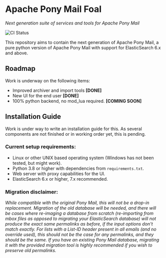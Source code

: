 # Apache Pony Mail Foal
_Next generation suite of services and tools for Apache Pony Mail_

![CI Status](https://img.shields.io/travis/apache/incubator-ponymail-foal?style=plastic)

This repository aims to contain the next generation of Apache Pony Mail,
a pure python version of Apache Pony Mail with support for ElasticSearch 6.x and above.


## Roadmap
Work is underway on the following items:

- Improved archiver and import tools   **[DONE]**
- New UI for the end user              **[DONE]**
- 100% python backend, no mod_lua required. **[COMING SOON]**

## Installation Guide
Work is under way to write an installation guide for this.
As several components are not finished or in working order yet, this is pending.

### Current setup requirements:

- Linux or other UNIX based operating system (Windows has not been tested, but might work).
- Python 3.8 or higher with dependencies from `requirements.txt`.
- Web server with proxy capabilities for the UI.
- ElasticSearch 6.x or higher, 7.x recommended.


### Migration disclaimer:
_While compatible with the original Pony Mail, this will not be a drop-in replacement.
Migration of the old database will be needed, and there will be cases where 
re-imaging a database from scratch (re-importing from mbox files as opposed to migrating 
your ElasticSearch database) will not produce the exact same permalinks as before, if 
the input options don't match exactly. For lists with a List-ID header present in all 
emails (and no override used), this should not be the case for any permalinks, and 
they should be the same. If you have an existing Pony Mail database, migrating it 
with the provided migration tool is highly recommended if you wish to preserve old 
permalinks._
